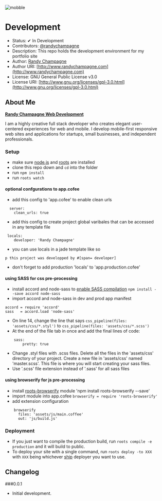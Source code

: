 ![mobble](http://cloud.scott.ee/images/mobble.png)

# Development

* Status: ✔ In Development
* Contributors: [@randychampagne](http://twitter.com/randychampagne)
* Description: This repo holds the development environment for my portfolio site
* Author: [Randy Champagne](http://www.randychampagne.com)
* Author URI: [http://www.randychampagne.com](http://www.randychampagne.com)
* License: GNU General Public License v3.0
* License URI: [http://www.gnu.org/licenses/gpl-3.0.html](http://www.gnu.org/licenses/gpl-3.0.html)




## About Me

**[Randy Champagne Web Development](http://www.randychampagne.com)**

I am a highly creative full stack developer who creates elegant user-centered experiences for web and mobile. I develop mobile-first responsive web sites and applications for startups, small businesses, and independent professionals.




### Setup

- make sure [node.js](http://nodejs.org) and [roots](http://roots.cx) are installed
- clone this repo down and `cd` into the folder
- run `npm install`
- run `roots watch`




#### optional confgurations to app.cofee

- add this config to 'app.cofee' to enable clean urls
```
  server:
    clean_urls: true
```
- add this config to create project global varibales that can be accessed in any template file
```
 locals:
    developer: 'Randy Champagne'
```
- you can use locals in a jade template like so
```
p this project was developped by #[span= developer]
```
- don't forget to add production 'locals' to 'app.production.cofee'




#### using SASS for css pre-processing

- install accord and node-sass to [enable SASS compilation](https://github.com/jenius/accord/issues/108) ```npm install --save accord node-sass```
- import accord and node-sass in dev and prod app manifest 
```
accord = require 'accord'
sass   = accord.load 'node-sass'
```
- On line 14, change the line that says ```css_pipeline(files: 'assets/css/*.styl')``` to ```css_pipeline(files: 'assets/css/*.scss')```
- At the end of the file tab in once and add the final lines of code:
```
	sass:
		pretty: true
```
- Change .styl files with .scss files. Delete all the files in the 'assets/css' directory of your project. Create a new file in 'assets/css' named 'master.scss'. This file is where you will start creating your sass files.
- Use '.scss' file extension instead of '.sass' for all sass files




#### using browserify for js pre-processing

- install [roots-browserify](https://github.com/carrot/roots-browserify) module 'npm install roots-browserify --save'
- import module into app.cofee ```browserify = require 'roots-browserify'```
- add extension configuration
```
    browserify
      files: 'assets/js/main.coffee'
      out: 'js/build.js'
```




### Deployment

- If you just want to compile the production build, run `roots compile -e production` and it will build to public.
- To deploy your site with a single command, run `roots deploy -to XXX` with `XXX` being whichever [ship](https://github.com/carrot/ship#usage) deployer you want to use.




## Changelog

###0.0.1
* Initial development.